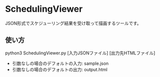# SchedulingViewer
JSON形式でスケジューリング結果を受け取って描画するツールです。

## 使い方
python3 SchedulingViewer.py [入力JSONファイル] [出力先HTMLファイル]
- 引数なしの場合のデフォルトの入力: sample.json
- 引数なしの場合のデフォルトの出力: output.html
